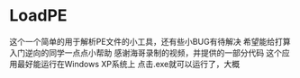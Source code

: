 # LoadPE
这个一个简单的用于解析PE文件的小工具，还有些小BUG有待解决
希望能给打算入门逆向的同学一点点小帮助
感谢海哥录制的视频，并提供的一部分代码
这个应用最好能运行在Windows XP系统上
点击.exe就可以运行了，大概
